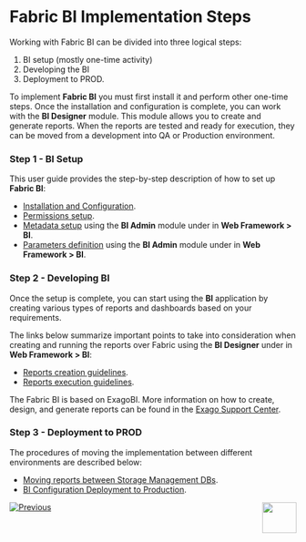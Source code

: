 # Fabric BI Implementation Steps 

Working with Fabric BI can be divided into three logical steps:

1. BI setup (mostly one-time activity)
2. Developing the BI
3. Deployment to PROD.

To implement **Fabric BI** you must first install it and perform other one-time steps. Once the installation and configuration is complete, you can work with the **BI Designer** module. This module allows you to create and generate reports. When the reports are tested and ready for execution, they can be moved from a development into QA or Production environment.

### Step 1 - BI Setup

This user guide provides the step-by-step description of how to set up **Fabric BI**:

* [Installation and Configuration](01_Installation.md).
* [Permissions setup](02_Permissions_Setup.md).
* [Metadata setup](03_Metadata_Setup) using the **BI Admin** module under in **Web Framework > BI**.
* [Parameters definition](04_parameters.md) using the **BI Admin** module under in **Web Framework > BI**.

### Step 2 - Developing BI

Once the setup is complete, you can start using the **BI** application by creating various types of reports and dashboards based on your requirements. 

The links below summarize important points to take into consideration when creating and running the reports over Fabric using the **BI Designer** under in **Web Framework > BI**:

* [Reports creation guidelines](05_report_creation_guidelines.md).
* [Reports execution guidelines](06_report_execution_guidelines.md).

The Fabric BI is based on ExagoBI. More information on how to create, design, and generate reports can be found in the [Exago Support Center](https://exagobi.com/support/).

### Step 3 - Deployment to PROD

The procedures of moving the implementation between different environments are described below:

* [Moving reports between Storage Management DBs](07_moving_reports_between_env.md).
* [BI Configuration Deployment to Production](08_moving_from_dev_to_prod.md).



[![Previous](/articles/images/Previous.png)](00_BI_integration.md)[<img align="right" width="60" height="54" src="/articles/images/Next.png">](01_Installation.md) 
